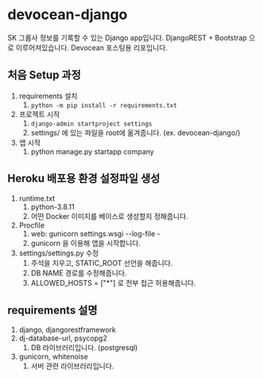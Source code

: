 # devocean-django
SK 그룹사 정보를 기록할 수 있는 Django app입니다. DjangoREST + Bootstrap 으로 이루어져있습니다. Devocean 포스팅용 리포입니다.



## 처음 Setup 과정

1. requirements 설치
   1. `python -m pip install -r requirements.txt`
2. 프로젝트 시작
   1. `django-admin startproject settings`
   2. settings/ 에 있는 파일을 root에 옮겨줍니다. (ex. devocean-django/)
3. 앱 시작
   1. python manage.py startapp company



## Heroku 배포용 환경 설정파일 생성

1. runtime.txt
   1. python-3.8.11
   2. 어떤 Docker 이미지를 베이스로 생성할지 정해줍니다.
2. Procfile
   1. web: gunicorn settings.wsgi --log-file -
   2. gunicorn 을 이용해 앱을 시작합니다.
3. settings/settings.py 수정
   1. 주석을 지우고, STATIC_ROOT 선언을 해줍니다.
   2. DB NAME 경로를 수정해줍니다.
   3. ALLOWED_HOSTS = ["*"] 로 전부 접근 허용해줍니다.



## requirements 설명

1. django, djangorestframework
2. dj-database-url, psycopg2
   1. DB 라이브러리입니다. (postgresql)
3. gunicorn, whitenoise
   1. 서버 관련 라이브러리입니다. 

